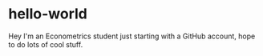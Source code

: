 # hello-world
Hey I'm an Econometrics student just starting with a GitHub account, hope to do lots of cool stuff.

